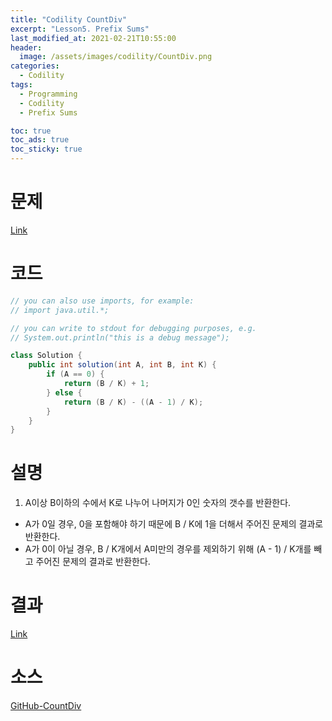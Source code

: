 ```yaml
---
title: "Codility CountDiv"
excerpt: "Lesson5. Prefix Sums"
last_modified_at: 2021-02-21T10:55:00
header:
  image: /assets/images/codility/CountDiv.png
categories:
  - Codility
tags:
  - Programming
  - Codility
  - Prefix Sums

toc: true
toc_ads: true
toc_sticky: true
---
```

# 문제
[Link](https://app.codility.com/programmers/lessons/5-prefix_sums/count_div/)

# 코드
```java
// you can also use imports, for example:
// import java.util.*;

// you can write to stdout for debugging purposes, e.g.
// System.out.println("this is a debug message");

class Solution {
    public int solution(int A, int B, int K) {
        if (A == 0) {
            return (B / K) + 1;
        } else {
            return (B / K) - ((A - 1) / K);
        }
    }
}
```

# 설명
1. A이상 B이하의 수에서 K로 나누어 나머지가 0인 숫자의 갯수를 반환한다.
- A가 0일 경우, 0을 포함해야 하기 때문에 B / K에 1을 더해서 주어진 문제의 결과로 반환한다.
- A가 0이 아닐 경우, B / K개에서 A미만의 경우를 제외하기 위해 (A - 1) / K개를 빼고 주어진 문제의 결과로 반환한다.

# 결과
[Link](https://app.codility.com/demo/results/trainingSC57UB-3PR/)

# 소스
[GitHub-CountDiv](https://github.com/GracefulSoul/Sample/blob/master/src/main/java/gracefulsoul/codility/lesson05/CountDiv.java)